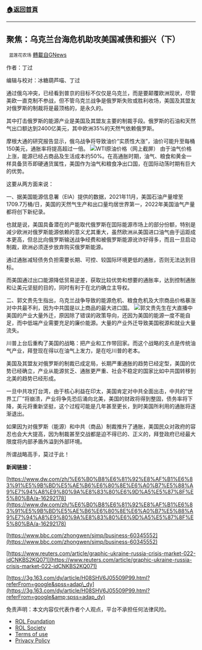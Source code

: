 ###  [:house:返回首頁](https://github.com/ourhimalayas/txt)
---


## 聚焦：乌克兰台海危机助攻美国减债和振兴（下）
` 蓝莲花农场` [轉載自GNews](https://gnews.org/zh-hans/2072437/)

作者：丁过

编辑与校对：冰糖葫芦喵、丁过

通过俄乌冲突，已经看到普京的目标不仅仅是乌克兰，而是要颠覆欧洲现状，尽管美欧一直克制不参战，但不管乌克兰战争是俄罗斯失败或胜利收场，美国及其盟友对俄罗斯的制裁将是最顶格的，是永久的。

其中打击俄罗斯的能源产业是美国及其盟友主要的制裁手段。俄罗斯的石油和天然气出口额达到2400亿美元，其中欧洲35%的天然气依赖俄罗斯。

摩根大通的研究报告显示，俄乌战争将导致油价“实质性大涨”，油价可能升至每桶150美元，通胀率将提高超过一倍。
![](https://assets.gnews.org/wp-content/uploads/2022/02/油价.png)WTI原油价格（网上截屏）
由于油气价格上涨，能源已经占商品及生活成本约50%。在高通胀时期，油气、粮食和黄金一样具备货币即硬通货属性，美国作为油气和粮食净出口国，在囯际动荡时期有巨大的优势。

这要从两方面来说：

一、据美国能源信息署（EIA）提供的数据，2021年11月，美国石油产量增至1709.7万桶/日，美国的天然气生产和出口量均居世界第一，2022年美国油气产量都将创下新纪录。

也就是说，美国具备潜在的产能取代俄罗斯在囯际能源市场上的部分份额，特别是减少欧洲对俄罗斯能源依赖的意义尤其重大，虽然欧洲从美国进口油气由于运距成本更高，但总比向俄罗斯输送战争经费和被俄罗斯能源讹诈好得多，而且一旦启动制裁，欧洲必须逐步放弃购买俄罗斯能源。

通过通胀减轻债务负担需要长期、可控、较国际环境更低的通胀，否则无法达到目标。

而美国通过出口能源降低贸易逆差，获取比较优势和想要的通胀率，达到控制通胀和让美元坚挺的目的，同时有利于在北约确立主导权。

二、郭文贵先生指出，乌克兰战争导致的能源危机、粮食危机及大宗商品价格暴涨对中共最不利，因为中共国是以上商品的最大进口国。
![](https://assets.gnews.org/wp-content/uploads/2022/02/直播-1-e1645933630670.png)郭文贵先生在大直播中
美国的产业大量外迁，原因除了错误的政策导向，还因为美国的能源一度不能自足，而中低端产业需要充足的廉价能源。大量的产业外迁导致美国税源和就业大量流失。

川普上台后重构了美国的战略：把产业和工作带回家。而这个战略的支点是传统油气产业，拜登现在得以在油气上发力，是在吃川普的老本。

美国及其盟友对俄罗斯的制裁已成定局，长期严重通胀的趋势已经定型，美国的优势已经确立，产业从能源贫乏、通胀更严重、社会不稳定的国家比如中共国转移到北美的趋势已经形成。

一旦中共攻打台湾，由于核心利益在印太，美国肯定对中共全面出击，中共的“世界工厂”将崩溃，产业将争先恐后涌向北美，美国的财政将得到整固，债务率将下降，美元将重新坚挺，这个过程可能是几年甚至更长，到时美国所利用的通胀将逐渐退出。

如果因为对俄罗斯（能源）和中共（商品）制裁推升了通胀，美国民众对政府的容忍也会大大提高，因为制裁甚至交战都是迫不得已的、正义的，拜登政府已经最大限度将内部矛盾外溢到外部环境。

所谓战略高手，莫过于此！

**新闻链接：**

[https://www.dw.com/zh/%E6%B0%B8%E6%81%92%E8%AF%B1%E6%83%91%E5%9B%BD%E5%AE%B6%E6%80%8E%E6%A0%B7%E5%88%A9%E7%94%A8%E9%80%9A%E8%83%80%E6%9D%A5%E5%87%8F%E5%80%BA/a-16292178](https://www.dw.com/zh/%E6%B0%B8%E6%81%92%E8%AF%B1%E6%83%91%E5%9B%BD%E5%AE%B6%E6%80%8E%E6%A0%B7%E5%88%A9%E7%94%A8%E9%80%9A%E8%83%80%E6%9D%A5%E5%87%8F%E5%80%BA/a-16292178)

[https://www.bbc.com/zhongwen/simp/business-60345552](https://www.bbc.com/zhongwen/simp/business-60345552)

[https://www.reuters.com/article/graphic-ukraine-russia-crisis-market-022-idCNKBS2KQ071](https://www.reuters.com/article/graphic-ukraine-russia-crisis-market-022-idCNKBS2KQ071)

[https://3g.163.com/dy/article/H08SHV6J05509P99.html?referFrom=google&spss=adap\_dy](https://3g.163.com/dy/article/H08SHV6J05509P99.html?referFrom=google&amp;spss=adap_dy)

 

免责声明：本文内容仅代表作者个人观点，平台不承担任何法律风险。

- [ROL Foundation](https://rolfoundation.org/)
- [ROL Society](https://rolsociety.org/)
- [Terms of use](https://gnews.org/terms-of-use-3/)
- [Privacy Policy](https://gnews.org/privacy-policy/)

